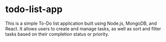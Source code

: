 # todo-list-app
This is a simple To-Do list application built using Node.js, MongoDB, and React. It allows users to create and manage tasks, as well as sort and filter tasks based on their completion status or priority.
